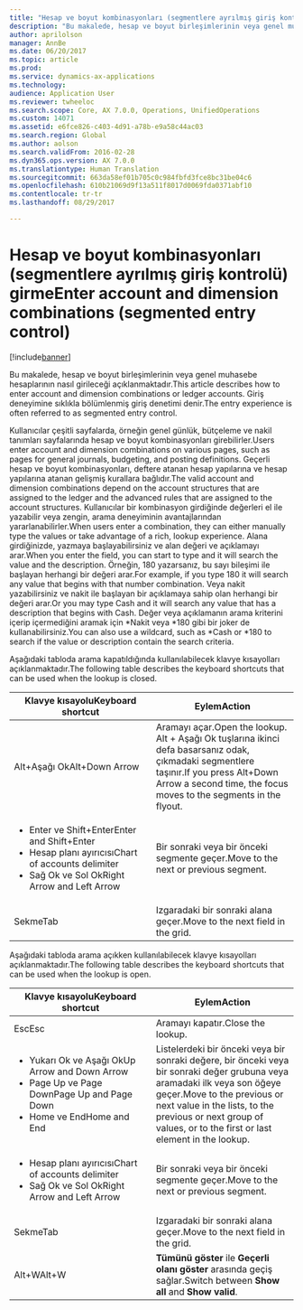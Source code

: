 ```yaml
---
title: "Hesap ve boyut kombinasyonları (segmentlere ayrılmış giriş kontrolü) girme"
description: "Bu makalede, hesap ve boyut birleşimlerinin veya genel muhasebe hesaplarının nasıl girileceği açıklanmaktadır. Giriş deneyimine sıklıkla bölümlenmiş giriş denetimi denir."
author: aprilolson
manager: AnnBe
ms.date: 06/20/2017
ms.topic: article
ms.prod: 
ms.service: dynamics-ax-applications
ms.technology: 
audience: Application User
ms.reviewer: twheeloc
ms.search.scope: Core, AX 7.0.0, Operations, UnifiedOperations
ms.custom: 14071
ms.assetid: e6fce826-c403-4d91-a78b-e9a58c44ac03
ms.search.region: Global
ms.author: aolson
ms.search.validFrom: 2016-02-28
ms.dyn365.ops.version: AX 7.0.0
ms.translationtype: Human Translation
ms.sourcegitcommit: 663da58ef01b705c0c984fbfd3fce8bc31be04c6
ms.openlocfilehash: 610b21069d9f13a511f8017d0069fda0371abf10
ms.contentlocale: tr-tr
ms.lasthandoff: 08/29/2017

---
```


# <a name="enter-account-and-dimension-combinations-segmented-entry-control"></a><span data-ttu-id="ef1a5-104">Hesap ve boyut kombinasyonları (segmentlere ayrılmış giriş kontrolü) girme</span><span class="sxs-lookup"><span data-stu-id="ef1a5-104">Enter account and dimension combinations (segmented entry control)</span></span>

[!include[banner](../includes/banner.md)]


<span data-ttu-id="ef1a5-105">Bu makalede, hesap ve boyut birleşimlerinin veya genel muhasebe hesaplarının nasıl girileceği açıklanmaktadır.</span><span class="sxs-lookup"><span data-stu-id="ef1a5-105">This article describes how to enter account and dimension combinations or ledger accounts.</span></span> <span data-ttu-id="ef1a5-106">Giriş deneyimine sıklıkla bölümlenmiş giriş denetimi denir.</span><span class="sxs-lookup"><span data-stu-id="ef1a5-106">The entry experience is often referred to as segmented entry control.</span></span>

<span data-ttu-id="ef1a5-107">Kullanıcılar çeşitli sayfalarda, örneğin genel günlük, bütçeleme ve nakil tanımları sayfalarında hesap ve boyut kombinasyonları girebilirler.</span><span class="sxs-lookup"><span data-stu-id="ef1a5-107">Users enter account and dimension combinations on various pages, such as pages for general journals, budgeting, and posting definitions.</span></span> <span data-ttu-id="ef1a5-108">Geçerli hesap ve boyut kombinasyonları, deftere atanan hesap yapılarına ve hesap yapılarına atanan gelişmiş kurallara bağlıdır.</span><span class="sxs-lookup"><span data-stu-id="ef1a5-108">The valid account and dimension combinations depend on the account structures that are assigned to the ledger and the advanced rules that are assigned to the account structures.</span></span> <span data-ttu-id="ef1a5-109">Kullanıcılar bir kombinasyon girdiğinde değerleri el ile yazabilir veya zengin, arama deneyiminin avantajlarından yararlanabilirler.</span><span class="sxs-lookup"><span data-stu-id="ef1a5-109">When users enter a combination, they can either manually type the values or take advantage of a rich, lookup experience.</span></span> <span data-ttu-id="ef1a5-110">Alana girdiğinizde, yazmaya başlayabilirsiniz ve alan değeri ve açıklamayı arar.</span><span class="sxs-lookup"><span data-stu-id="ef1a5-110">When you enter the field, you can start to type and it will search the value and the description.</span></span> <span data-ttu-id="ef1a5-111">Örneğin, 180 yazarsanız, bu sayı bileşimi ile başlayan herhangi bir değeri arar.</span><span class="sxs-lookup"><span data-stu-id="ef1a5-111">For example, if you type 180 it will search any value that begins with that number combination.</span></span> <span data-ttu-id="ef1a5-112">Veya nakit yazabilirsiniz ve nakit ile başlayan bir açıklamaya sahip olan herhangi bir değeri arar.</span><span class="sxs-lookup"><span data-stu-id="ef1a5-112">Or you may type Cash and it will search any value that has a description that begins with Cash.</span></span> <span data-ttu-id="ef1a5-113">Değer veya açıklamanın arama kriterini içerip içermediğini aramak için \*Nakit veya \*180 gibi bir joker de kullanabilirsiniz.</span><span class="sxs-lookup"><span data-stu-id="ef1a5-113">You can also use a wildcard, such as \*Cash or \*180 to search if the value or description contain the search criteria.</span></span> 

<span data-ttu-id="ef1a5-114">Aşağıdaki tabloda arama kapatıldığında kullanılabilecek klavye kısayolları açıklanmaktadır.</span><span class="sxs-lookup"><span data-stu-id="ef1a5-114">The following table describes the keyboard shortcuts that can be used when the lookup is closed.</span></span>

<table>
<colgroup>
<col width="50%" />
<col width="50%" />
</colgroup>
<thead>
<tr class="header">
<th><span data-ttu-id="ef1a5-115">Klavye kısayolu</span><span class="sxs-lookup"><span data-stu-id="ef1a5-115">Keyboard shortcut</span></span></th>
<th><span data-ttu-id="ef1a5-116">Eylem</span><span class="sxs-lookup"><span data-stu-id="ef1a5-116">Action</span></span></th>
</tr>
</thead>
<tbody>
<tr class="odd">
<td><span data-ttu-id="ef1a5-117">Alt+Aşağı Ok</span><span class="sxs-lookup"><span data-stu-id="ef1a5-117">Alt+Down Arrow</span></span></td>
<td><span data-ttu-id="ef1a5-118">Aramayı açar.</span><span class="sxs-lookup"><span data-stu-id="ef1a5-118">Open the lookup.</span></span> <span data-ttu-id="ef1a5-119">Alt + Aşağı Ok tuşlarına ikinci defa basarsanız odak, çıkmadaki segmentlere taşınır.</span><span class="sxs-lookup"><span data-stu-id="ef1a5-119">If you press Alt+Down Arrow a second time, the focus moves to the segments in the flyout.</span></span></td>
</tr>
<tr class="even">
<td><ul>
<li><span data-ttu-id="ef1a5-120">Enter ve Shift+Enter</span><span class="sxs-lookup"><span data-stu-id="ef1a5-120">Enter and Shift+Enter</span></span></li>
<li><span data-ttu-id="ef1a5-121">Hesap planı ayırıcısı</span><span class="sxs-lookup"><span data-stu-id="ef1a5-121">Chart of accounts delimiter</span></span></li>
<li><span data-ttu-id="ef1a5-122">Sağ Ok ve Sol Ok</span><span class="sxs-lookup"><span data-stu-id="ef1a5-122">Right Arrow and Left Arrow</span></span></li>
</ul></td>
<td><span data-ttu-id="ef1a5-123">Bir sonraki veya bir önceki segmente geçer.</span><span class="sxs-lookup"><span data-stu-id="ef1a5-123">Move to the next or previous segment.</span></span></td>
</tr>
<tr class="odd">
<td><span data-ttu-id="ef1a5-124">Sekme</span><span class="sxs-lookup"><span data-stu-id="ef1a5-124">Tab</span></span></td>
<td><span data-ttu-id="ef1a5-125">Izgaradaki bir sonraki alana geçer.</span><span class="sxs-lookup"><span data-stu-id="ef1a5-125">Move to the next field in the grid.</span></span></td>
</tr>
</tbody>
</table>

<span data-ttu-id="ef1a5-126">Aşağıdaki tabloda arama açıkken kullanılabilecek klavye kısayolları açıklanmaktadır.</span><span class="sxs-lookup"><span data-stu-id="ef1a5-126">The following table describes the keyboard shortcuts that can be used when the lookup is open.</span></span>

<table>
<colgroup>
<col width="50%" />
<col width="50%" />
</colgroup>
<thead>
<tr class="header">
<th><span data-ttu-id="ef1a5-127">Klavye kısayolu</span><span class="sxs-lookup"><span data-stu-id="ef1a5-127">Keyboard shortcut</span></span></th>
<th><span data-ttu-id="ef1a5-128">Eylem</span><span class="sxs-lookup"><span data-stu-id="ef1a5-128">Action</span></span></th>
</tr>
</thead>
<tbody>
<tr class="odd">
<td><span data-ttu-id="ef1a5-129">Esc</span><span class="sxs-lookup"><span data-stu-id="ef1a5-129">Esc</span></span></td>
<td><span data-ttu-id="ef1a5-130">Aramayı kapatır.</span><span class="sxs-lookup"><span data-stu-id="ef1a5-130">Close the lookup.</span></span></td>
</tr>
<tr class="even">
<td><ul>
<li><span data-ttu-id="ef1a5-131">Yukarı Ok ve Aşağı Ok</span><span class="sxs-lookup"><span data-stu-id="ef1a5-131">Up Arrow and Down Arrow</span></span></li>
<li><span data-ttu-id="ef1a5-132">Page Up ve Page Down</span><span class="sxs-lookup"><span data-stu-id="ef1a5-132">Page Up and Page Down</span></span></li>
<li><span data-ttu-id="ef1a5-133">Home ve End</span><span class="sxs-lookup"><span data-stu-id="ef1a5-133">Home and End</span></span></li>
</ul></td>
<td><span data-ttu-id="ef1a5-134">Listelerdeki bir önceki veya bir sonraki değere, bir önceki veya bir sonraki değer grubuna veya aramadaki ilk veya son öğeye geçer.</span><span class="sxs-lookup"><span data-stu-id="ef1a5-134">Move to the previous or next value in the lists, to the previous or next group of values, or to the first or last element in the lookup.</span></span></td>
</tr>
<tr class="odd">
<td><ul>
<li><span data-ttu-id="ef1a5-135">Hesap planı ayırıcısı</span><span class="sxs-lookup"><span data-stu-id="ef1a5-135">Chart of accounts delimiter</span></span></li>
<li><span data-ttu-id="ef1a5-136">Sağ Ok ve Sol Ok</span><span class="sxs-lookup"><span data-stu-id="ef1a5-136">Right Arrow and Left Arrow</span></span></li>
</ul></td>
<td><span data-ttu-id="ef1a5-137">Bir sonraki veya bir önceki segmente geçer.</span><span class="sxs-lookup"><span data-stu-id="ef1a5-137">Move to the next or previous segment.</span></span></td>
</tr>
<tr class="even">
<td><span data-ttu-id="ef1a5-138">Sekme</span><span class="sxs-lookup"><span data-stu-id="ef1a5-138">Tab</span></span></td>
<td><span data-ttu-id="ef1a5-139">Izgaradaki bir sonraki alana geçer.</span><span class="sxs-lookup"><span data-stu-id="ef1a5-139">Move to the next field in the grid.</span></span></td>
</tr>
<tr class="odd">
<td><span data-ttu-id="ef1a5-140">Alt+W</span><span class="sxs-lookup"><span data-stu-id="ef1a5-140">Alt+W</span></span></td>
<td><span data-ttu-id="ef1a5-141"><strong>Tümünü göster</strong> ile <strong>Geçerli olanı göster</strong> arasında geçiş sağlar.</span><span class="sxs-lookup"><span data-stu-id="ef1a5-141">Switch between <strong>Show all</strong> and <strong>Show valid</strong>.</span></span></td>
</tr>
</tbody>
</table>

 




